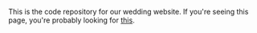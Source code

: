 This is the code repository for our wedding website. If you're seeing this page, you're probably looking for [this](http://tmartin1.github.io/fairytale/).
